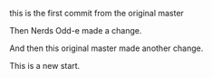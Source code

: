 this is the first commit from the original master

Then Nerds Odd-e made a change.

And then this original master made another change.

This is a new start.

